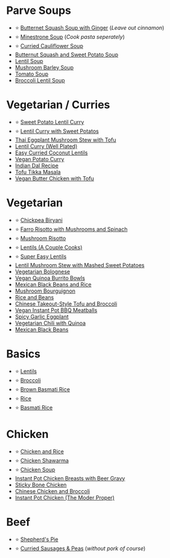 # Parve Soups

- ⭐️ [Butternet Squash Soup with Ginger](https://twosleevers.com/butternut-ginger-soup/)   (*Leave out cinnamon*)
- ⭐️ [Minestrone Soup](https://lifemadesweeter.com/instant-pot-minestrone-soup/)   (*Cook pasta seperately*)
- ⭐️ [Curried Cauliflower Soup](https://tastythin.com/instant-pot-curried-cauliflower-soup-paleo-whole30/)
- [Butternut Squash and Sweet Potato Soup](https://recipeteacher.com/instant-pot-butternut-squash-and-sweet-potato-soup/)
- [Lentil Soup](https://www.wellplated.com/instant-pot-lentil-soup/#wprm-recipe-container-33058) 
- [Mushroom Barley Soup](https://recipeteacher.com/instant-pot-mushroom-barley-soup/)
- [Tomato Soup](https://www.pressurecookrecipes.com/instant-pot-tomato-soup/)
- [Broccoli Lentil Soup](https://www.ruchiskitchen.com/instant-pot-broccoli-lentil-soup/)


# Vegetarian / Curries

- ⭐️ [Sweet Potato Lentil Curry](https://www.veganricha.com/instant-pot-sweet-potato-lentil-curry/)
- ⭐️ [Lentil Curry with Sweet Potatos](https://cozypeachkitchen.com/instant-pot-red-lentil-curry-with-sweet-potatoes/)
- [Thai Eggplant Mushroom Stew with Tofu](https://plantbasedinstantpot.com/thai-style-eggplant-mushroom-stew-w-tofu/)
- [Lentil Curry (Well Plated)](https://www.wellplated.com/instant-pot-lentil-curry/)
- [Easy Curried Coconut Lentils](https://instantpoteats.com/instant-pot-coconut-curry-lentils/)
- [Vegan Potato Curry](https://avirtualvegan.com/vegan-instant-pot-potato-curry/)
- [Indian Dal Recipe](https://www.theedgyveg.com/2018/01/08/instant-pot-dal-indian-dal-recipe/)
- [Tofu Tikka Masala](https://www.cookwithmanali.com/instant-pot-tofu-tikka-masala/)
- [Vegan Butter Chicken with Tofu](https://holycowvegan.net/instant-pot-vegan-butter-chicken-with-tofu/)

# Vegetarian
- ⭐️ [Chickpea Biryani](https://ministryofcurry.com/chickpea-biryani-instant-pot/)
- ⭐️ [Farro Risotto with Mushrooms and Spinach](https://recipes.instantpot.com/recipe/farro-risotto-with-mushrooms-and-spinach/)
- ⭐️ [Mushroom Risotto](https://damndelicious.net/2018/03/21/instant-pot-mushroom-risotto/)
- ⭐️ [Lentils (A Couple Cooks)](https://www.acouplecooks.com/instant-pot-lentils/)
- ⭐️ [Super Easy Lentils](https://www.forksoverknives.com/recipes/vegan-soups-stews/super-easy-instant-pot-lentils/)
- [Lentil Mushroom Stew with Mashed Sweet Potatoes](https://www.veganricha.com/lentil-mushroom-stew-with-mashed-sweet-potatoes-instant-pot/)
- [Vegetarian Bolognese](https://detoxinista.com/vegetarian-bolognese-instant-pot/)
- [Vegan Quinoa Burrito Bowls](https://detoxinista.com/instant-pot-vegan-quinoa-burrito-bowls/)
- [Mexican Black Beans and Rice](https://www.365daysofcrockpot.com/instant-pot-mexican-black-beans-and-rice/)
- [Mushroom Bourguignon](https://veganheaven.org/recipe/mushroom-bourguignon-super-easy-recipe/)
- [Rice and Beans](https://amindfullmom.com/instant-pot-rice-and-beans/)
- [Chinese Takeout-Style Tofu and Broccoli](https://recipes.instantpot.com/recipe/chinese-takeout-style-tofu-and-broccoli/)
- [Vegan Instant Pot BBQ Meatballs](https://www.frieddandelions.com/vegan-instant-pot-bbq-meatballs/)
- [Spicy Garlic Eggplant](https://www.melaniecooks.com/instant-pot-spicy-garlic-eggplant/)
- [Vegetarian Chili with Quinoa](https://pipingpotcurry.com/instant-pot-vegetarian-quinoa-chili/)
- [Mexican Black Beans](https://pipingpotcurry.com/mexican-black-beans-instant-pot/)

# Basics
- ⭐️ [Lentils](https://detoxinista.com/instant-pot-lentils/)
- ⭐️ [Broccoli](https://www.pressurecookrecipes.com/instant-pot-broccoli/)
- ⭐️ [Brown Basmati Rice](https://pipingpotcurry.com/brown-basmati-rice-pressure-cooker/)
- ⭐️ [Rice](https://www.spendwithpennies.com/instant-pot-rice/)
- ⭐️ [Basmati Rice](https://www.pressurecookrecipes.com/instant-pot-basmati-rice/)

# Chicken
- ⭐️ [Chicken and Rice](https://www.saltandlavender.com/instant-pot-chicken-and-rice/)
- ⭐️ [Chicken Shawarma](https://www.jocooks.com/recipes/instant-pot-chicken-shawarma/)
- ⭐️ [Chicken Soup](https://www.simplyrecipes.com/recipes/how_to_make_chicken_soup_in_the_pressure_cooker/)
- [Instant Pot Chicken Breasts with Beer Gravy](https://www.platingsandpairings.com/instant-pot-chicken-breasts-gravy/)
- [Sticky Bone Chicken](https://ohsodelicioso.com/pressure-cooker-bone-chicken/)
- [Chinese Chicken and Broccoli](https://foodiesterminal.com/instant-pot-chinese-chicken-and-broccoli/)
- [Instant Pot Chicken (The Moder Proper)](https://themodernproper.com/instant-pot-chicken)

# Beef
- ⭐️ [Shepherd's Pie](https://www.allrecipes.com/recipe/270606/instant-pot-shepherds-pie/)
- ⭐️ [Curried Sausages & Peas](https://instantpoteats.com/instant-pot-curried-sausages-peas/) (*without pork of course*)
